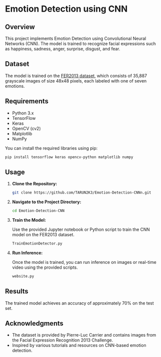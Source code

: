 # Emotion Detection using CNN

## Overview

This project implements Emotion Detection using Convolutional Neural Networks (CNN). The model is trained to recognize facial expressions such as happiness, sadness, anger, surprise, disgust, and fear.

## Dataset

The model is trained on the [FER2013 dataset](https://www.kaggle.com/deadskull7/fer2013), which consists of 35,887 grayscale images of size 48x48 pixels, each labeled with one of seven emotions.

## Requirements

- Python 3.x
- TensorFlow
- Keras
- OpenCV (cv2)
- Matplotlib
- NumPy

You can install the required libraries using pip:

```bash
pip install tensorflow keras opencv-python matplotlib numpy
```

## Usage

1. **Clone the Repository:**

    ```bash
    git clone https://github.com/TARUN2K3/Emotion-Detection-CNNn.git
    ```

2. **Navigate to the Project Directory:**

    ```bash
    cd Emotion-Detection-CNN
    ```

3. **Train the Model:**

    Use the provided Jupyter notebook or Python script to train the CNN model on the FER2013 dataset.

    ```bash
    TrainEmotionDetector.py
    ```

4. **Run Inference:**

    Once the model is trained, you can run inference on images or real-time video using the provided scripts.
    ```bash
    website.py
    ```

## Results

The trained model achieves an accuracy of approximately 70% on the test set.


## Acknowledgments

- The dataset is provided by Pierre-Luc Carrier and contains images from the Facial Expression Recognition 2013 Challenge.
- Inspired by various tutorials and resources on CNN-based emotion detection.

